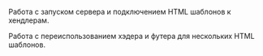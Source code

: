 Работа с запуском сервера и подключением HTML шаблонов к хендлерам. 

Работа с переиспользованием хэдера и футера для нескольких HTML шаблонов. 
